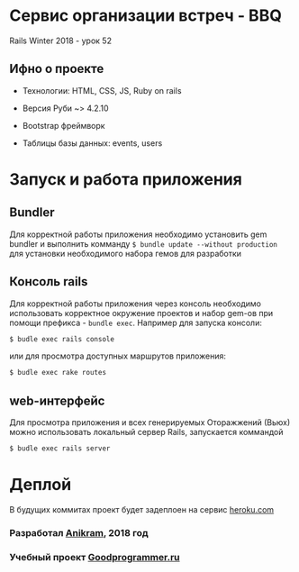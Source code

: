 # Сервис организации встреч - BBQ
Rails Winter 2018 - урок 52

## Ифно о проекте
  
* Технологии: HTML, CSS, JS, Ruby on rails

* Версия Руби ~> 4.2.10

* Bootstrap фреймворк

* Таблицы базы данных: events, users

# Запуск и работа приложения
## Bundler
Для корректной работы приложения необходимо установить gem bundler и 
выполнить комманду ```$ bundle update --without production``` для установки 
необходимого набора гемов для разработки

## Консоль rails
Для корректной работы приложения через консоль необходимо использовать 
корректное окружение проектов и набор gem-ов при помощи префикса - `bundle exec`.
Например для запуска консоли:

```bash
$ budle exec rails console
```
 
или для просмотра доступных маршрутов приложения: 

```bash
$ budle exec rake routes
```

## web-интерфейс
Для просмотра приложения и всех генерируемых Оторажжений (Вьюх) можно
использовать локальный сервер Rails, запускается коммандой

```bash
$ budle exec rails server
```

# Деплой
В будущих коммитах проект будет задеплоен на сервис [heroku.com](heroku.com)

### Разработал [Anikram](https://github.com:Anikram), 2018 год

### Учебный проект [Goodprogrammer.ru](https://Goodprogrammer.ru)


